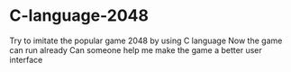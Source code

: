 # C-language-2048
Try to imitate the popular game 2048 by using C language
Now the game can run already
Can someone help me make the game a better user interface
